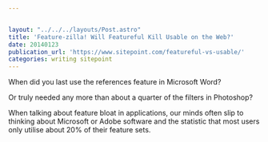 ```yaml
---


layout: "../../../layouts/Post.astro"
title: 'Feature-zilla! Will Featureful Kill Usable on the Web?'
date: 20140123
publication_url: 'https://www.sitepoint.com/featureful-vs-usable/'
categories: writing sitepoint
---
```


When did you last use the references feature in Microsoft Word?

Or truly needed any more than about a quarter of the filters in Photoshop?

When talking about feature bloat in applications, our minds often slip to thinking about Microsoft or Adobe software and the statistic that most users only utilise about 20% of their feature sets.
